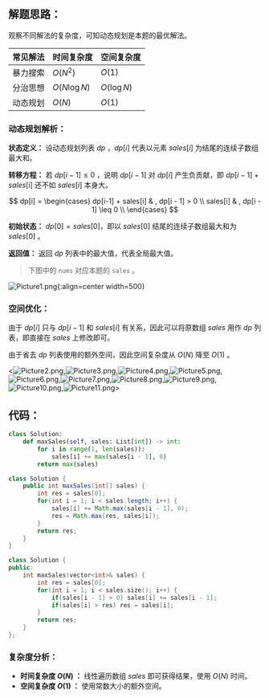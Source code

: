 ## 解题思路：

观察不同解法的复杂度，可知动态规划是本题的最优解法。

| 常见解法 | 时间复杂度    | 空间复杂度  |
| -------- | ------------- | ----------- |
| 暴力搜索 | $O(N^2)$      | $O(1)$      |
| 分治思想 | $O(N \log N)$ | $O(\log N)$ |
| 动态规划 | $O(N)$        | $O(1)$      |

### 动态规划解析：

**状态定义：** 设动态规划列表 $dp$ ，$dp[i]$ 代表以元素 $sales[i]$ 为结尾的连续子数组最大和。

**转移方程：** 若 $dp[i-1] \leq 0$ ，说明 $dp[i - 1]$ 对 $dp[i]$ 产生负贡献，即 $dp[i-1] + sales[i]$ 还不如 $sales[i]$ 本身大。

$$
dp[i] =
\begin{cases}
dp[i-1] + sales[i] & , dp[i - 1] > 0 \\
sales[i] & , dp[i - 1] \leq 0 \\
\end{cases}
$$

**初始状态：** $dp[0] = sales[0]$，即以 $sales[0]$ 结尾的连续子数组最大和为 $sales[0]$ 。

**返回值：** 返回 $dp$ 列表中的最大值，代表全局最大值。

> 下图中的 `nums` 对应本题的 `sales` 。

![Picture1.png](https://pic.leetcode-cn.com/77d1aa6a444743d3c8606ac951cd7fc38faf68a62064fd2639df517cd666a4d0-Picture1.png){:align=center width=500}

### 空间优化：

由于 $dp[i]$ 只与 $dp[i-1]$ 和 $sales[i]$ 有关系，因此可以将原数组 $sales$ 用作 $dp$ 列表，即直接在 $sales$ 上修改即可。

由于省去 $dp$ 列表使用的额外空间，因此空间复杂度从 $O(N)$ 降至 $O(1)$ 。

<![Picture2.png](https://pic.leetcode-cn.com/c05fcc23f37290d4445ea7ee0ff4e0217fa9d7a0d0fdada765672900590d7ecd-Picture2.png),![Picture3.png](https://pic.leetcode-cn.com/384a20d1538b3fecda3e64f36e6a1cffb2e90aa3def9a06457c0ab5495202f64-Picture3.png),![Picture4.png](https://pic.leetcode-cn.com/79596dec42eedd88012ce0b06ede6fcd76fdb61140551503deda234005f22f5c-Picture4.png),![Picture5.png](https://pic.leetcode-cn.com/0ad8500b80f4705ab0458d46cf4e9228177373fed84187948352df11a133cc18-Picture5.png),![Picture6.png](https://pic.leetcode-cn.com/e1cad157f82a37d6960a660e7e648e81da6875e912edd613b10ab639f87674c2-Picture6.png),![Picture7.png](https://pic.leetcode-cn.com/269dbec6c7e0c7580cd74d60d151c651a7cee9a6a0feb4229a3a8a5f2062afca-Picture7.png),![Picture8.png](https://pic.leetcode-cn.com/b1218b8594854c40f048db7bce3bb163d41163fc1eef03d8aa4135c8c23ec911-Picture8.png),![Picture9.png](https://pic.leetcode-cn.com/ff0d403e4de402ec0a4122cdb66a9262f93a4986442b18dbb1655fe367052a25-Picture9.png),![Picture10.png](https://pic.leetcode-cn.com/1fde43a35e65c800a274e2dd46fe9641ce38e215ff85a73a8d7e5d26163fe17e-Picture10.png),![Picture11.png](https://pic.leetcode-cn.com/86e7af90fbef1c11702fb72132df9b5fb2b33e13585d7ef67268fdf74d8611d4-Picture11.png)>

## 代码：

```Python []
class Solution:
    def maxSales(self, sales: List[int]) -> int:
        for i in range(1, len(sales)):
            sales[i] += max(sales[i - 1], 0)
        return max(sales)
```

```Java []
class Solution {
    public int maxSales(int[] sales) {
        int res = sales[0];
        for(int i = 1; i < sales.length; i++) {
            sales[i] += Math.max(sales[i - 1], 0);
            res = Math.max(res, sales[i]);
        }
        return res;
    }
}
```

```C++ []
class Solution {
public:
    int maxSales(vector<int>& sales) {
        int res = sales[0];
        for(int i = 1; i < sales.size(); i++) {
            if(sales[i - 1] > 0) sales[i] += sales[i - 1];
            if(sales[i] > res) res = sales[i];
        }
        return res;  
    }
};
```

### 复杂度分析：

- **时间复杂度 $O(N)$ ：** 线性遍历数组 $sales$ 即可获得结果，使用 $O(N)$ 时间。
- **空间复杂度 $O(1)$ ：** 使用常数大小的额外空间。
